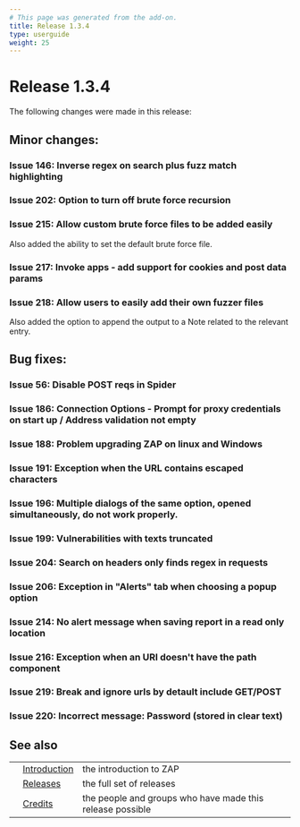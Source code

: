 ```yaml
---
# This page was generated from the add-on.
title: Release 1.3.4
type: userguide
weight: 25
---
```


# Release 1.3.4

The following changes were made in this release:

## Minor changes:

### Issue 146: Inverse regex on search plus fuzz match highlighting

### Issue 202: Option to turn off brute force recursion

### Issue 215: Allow custom brute force files to be added easily

Also added the ability to set the default brute force file.

### Issue 217: Invoke apps - add support for cookies and post data params

### Issue 218: Allow users to easily add their own fuzzer files

Also added the option to append the output to a Note related to the relevant entry.

## Bug fixes:

### Issue 56: Disable POST reqs in Spider

### Issue 186: Connection Options - Prompt for proxy credentials on start up / Address validation not empty

### Issue 188: Problem upgrading ZAP on linux and Windows

### Issue 191: Exception when the URL contains escaped characters

### Issue 196: Multiple dialogs of the same option, opened simultaneously, do not work properly.

### Issue 199: Vulnerabilities with texts truncated

### Issue 204: Search on headers only finds regex in requests

### Issue 206: Exception in "Alerts" tab when choosing a popup option

### Issue 214: No alert message when saving report in a read only location

### Issue 216: Exception when an URI doesn't have the path component

### Issue 219: Break and ignore urls by detault include GET/POST

### Issue 220: Incorrect message: Password (stored in clear text)

## See also

|   |                                     |                                                           |
|---|-------------------------------------|-----------------------------------------------------------|
|   | [Introduction](/docs/desktop/)      | the introduction to ZAP                                   |
|   | [Releases](/docs/desktop/releases/) | the full set of releases                                  |
|   | [Credits](/docs/desktop/credits/)   | the people and groups who have made this release possible |
